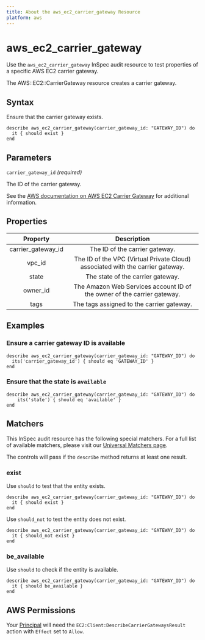 ```yaml
---
title: About the aws_ec2_carrier_gateway Resource
platform: aws
---
```


# aws_ec2_carrier_gateway

Use the `aws_ec2_carrier_gateway` InSpec audit resource to test properties of a specific AWS EC2 carrier gateway.

The AWS::EC2::CarrierGateway resource creates a carrier gateway.

## Syntax

Ensure that the carrier gateway exists.

    describe aws_ec2_carrier_gateway(carrier_gateway_id: "GATEWAY_ID") do
      it { should exist }
    end

## Parameters

`carrier_gateway_id` _(required)_

 The ID of the carrier gateway.

See the [AWS documentation on AWS EC2 Carrier Gateway](https://docs.aws.amazon.com/AWSCloudFormation/latest/UserGuide/aws-resource-ec2-carriergateway.html) for additional information.

## Properties

| Property            | Description                                                                    |
| :-----------------: | :----------------------------------------------------------------------------: |
| carrier_gateway_id  | The ID of the carrier gateway.                                                 |
| vpc_id              | The ID of the VPC (Virtual Private Cloud) associated with the carrier gateway. |
| state               | The state of the carrier gateway.                                              |
| owner_id            | The Amazon Web Services account ID of the owner of the carrier gateway.        |
| tags                | The tags assigned to the carrier gateway.                                      |

## Examples

### Ensure a carrier gateway ID is available

    describe aws_ec2_carrier_gateway(carrier_gateway_id: "GATEWAY_ID") do
      its('carrier_gateway_id') { should eq 'GATEWAY_ID' }
    end

### Ensure that the state is `available`

    describe aws_ec2_carrier_gateway(carrier_gateway_id: "GATEWAY_ID") do
        its('state') { should eq 'available' }
    end

## Matchers

This InSpec audit resource has the following special matchers. For a full list of available matchers, please visit our [Universal Matchers page](https://www.inspec.io/docs/reference/matchers/).

The controls will pass if the `describe` method returns at least one result.

### exist

Use `should` to test that the entity exists.

    describe aws_ec2_carrier_gateway(carrier_gateway_id: "GATEWAY_ID") do
      it { should exist }
    end

Use `should_not` to test the entity does not exist.

    describe aws_ec2_carrier_gateway(carrier_gateway_id: "GATEWAY_ID") do
      it { should_not exist }
    end

### be_available

Use `should` to check if the entity is available.

    describe aws_ec2_carrier_gateway(carrier_gateway_id: "GATEWAY_ID") do
      it { should be_available }
    end

## AWS Permissions

Your [Principal](https://docs.aws.amazon.com/IAM/latest/UserGuide/intro-structure.html#intro-structure-principal) will need the `EC2:Client:DescribeCarrierGatewaysResult` action with `Effect` set to `Allow`.
